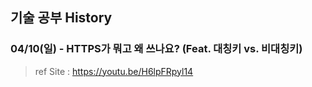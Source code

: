 ## 기술 공부 History </br>
### 04/10(일) - HTTPS가 뭐고 왜 쓰나요? (Feat. 대칭키 vs. 비대칭키)
> ref Site : https://youtu.be/H6lpFRpyl14
